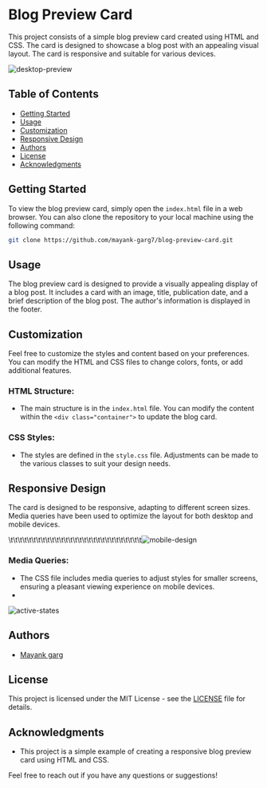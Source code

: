 # Blog Preview Card

This project consists of a simple blog preview card created using HTML and CSS. The card is designed to showcase a blog post with an appealing visual layout. The card is responsive and suitable for various devices.

![desktop-preview](https://github.com/Mayank-Garg7/Blog_Preview_Card/assets/113042462/a9bcc725-6176-47cc-8ed7-923be0efdf50)

## Table of Contents

- [Getting Started](#getting-started)
- [Usage](#usage)
- [Customization](#customization)
- [Responsive Design](#responsive-design)
- [Authors](#authors)
- [License](#license)
- [Acknowledgments](#acknowledgments)

## Getting Started

To view the blog preview card, simply open the `index.html` file in a web browser. You can also clone the repository to your local machine using the following command:

```bash
git clone https://github.com/mayank-garg7/blog-preview-card.git
```

## Usage

The blog preview card is designed to provide a visually appealing display of a blog post. It includes a card with an image, title, publication date, and a brief description of the blog post. The author's information is displayed in the footer.

## Customization

Feel free to customize the styles and content based on your preferences. You can modify the HTML and CSS files to change colors, fonts, or add additional features.

### HTML Structure:

- The main structure is in the `index.html` file. You can modify the content within the `<div class="container">` to update the blog card.

### CSS Styles:

- The styles are defined in the `style.css` file. Adjustments can be made to the various classes to suit your design needs.

## Responsive Design

The card is designed to be responsive, adapting to different screen sizes. Media queries have been used to optimize the layout for both desktop and mobile devices.

\t\t\t\t\t\t\t\t\t\t\t\t\t\t\t\t\t\t\t\t\t\t\t\t\t\t\t\t\t![mobile-design](https://github.com/Mayank-Garg7/Blog_Preview_Card/assets/113042462/1c3e127a-abd3-4cf2-bf8c-016684f32ed7)

### Media Queries:

- The CSS file includes media queries to adjust styles for smaller screens, ensuring a pleasant viewing experience on mobile devices.
- 
![active-states](https://github.com/Mayank-Garg7/Blog_Preview_Card/assets/113042462/b068ca45-bf39-41b6-b676-a87a72f462d6)

## Authors

- [Mayank garg](#https://github.com/mayank-garg7)

## License

This project is licensed under the MIT License - see the [LICENSE](LICENSE) file for details.

## Acknowledgments

- This project is a simple example of creating a responsive blog preview card using HTML and CSS.

Feel free to reach out if you have any questions or suggestions!
